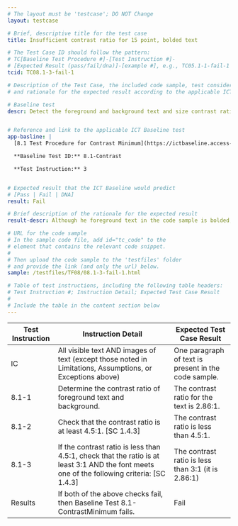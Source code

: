 ```yaml
---
# The layout must be 'testcase'; DO NOT Change
layout: testcase

# Brief, descriptive title for the test case
title: Insufficient contrast ratio for 15 point, bolded text

# The Test Case ID should follow the pattern: 
# TC[Baseline Test Procedure #]-[Test Instruction #]-
# [Expected Result (pass/fail/dna)]-[example #], e.g., TC05.1-1-fail-1
tcid: TC08.1-3-fail-1

# Description of the Test Case, the included code sample, test considerations,
# and rationale for the expected result according to the applicable ICT

# Baseline test
descr: Detect the foreground and background text and size contrast ratio. Determine whether contrast ratio is sufficient. The text in the code sample is NOT sufficient contrast between the foreground and background for bolded text.


# Reference and link to the applicable ICT Baseline test
app-basline: | 
  [8.1 Test Procedure for Contrast Minimum](https://ictbaseline.access-board.gov/08Contrast/#81-test-procedure-for-contrast-minimum)

  **Baseline Test ID:** 8.1-Contrast

  **Test Instruction:** 3


# Expected result that the ICT Baseline would predict
# [Pass | Fail | DNA]
result: Fail

# Brief description of the rationale for the expected result
result-descr: Although he foreground text in the code sample is bolded, it DOES NOT provide sufficient contrast because the contrast is below the 3:1 contrast ratio requirement for bolded text.

# URL for the code sample
# In the sample code file, add id="tc_code" to the 
# element that contains the relevant code snippet.
#
# Then upload the code sample to the 'testfiles' folder 
# and provide the link (and only the url) below.
sample: /testfiles/TF08/08.1-3-fail-1.html

# Table of test instructions, including the following table headers: 
# Test Instruction #; Instruction Detail; Expected Test Case Result
#
# Include the table in the content section below
---
```

| Test Instruction | Instruction Detail | Expected Test Case Result |
|------------------|--------------------|---------------------------|
|IC | All visible text AND images of text (except those noted in Limitations, Assumptions, or Exceptions above) | One paragraph of text is present in the code sample. |
| 8.1-1 | Determine the contrast ratio of foreground text and background. | The contrast ratio for the text is 2.86:1. | 
| 8.1-2 | Check that the contrast ratio is at least 4.5:1. [SC 1.4.3] | The contrast ratio is less than 4.5:1. |
| 8.1-3 | If the contrast ratio is less than 4.5:1, check that the ratio is at least 3:1 AND the font meets one of the following criteria: [SC 1.4.3] | The contrast ratio is less than 3:1 (it is 2.86:1) |
| Results | If both of the above checks fail, then Baseline Test 8.1-ContrastMinimum fails. | Fail |
